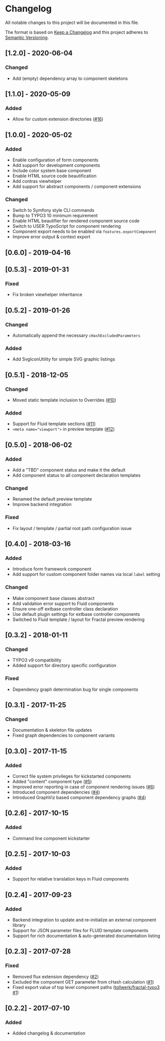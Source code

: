 # Changelog
All notable changes to this project will be documented in this file.

The format is based on [Keep a Changelog](http://keepachangelog.com/en/1.0.0/)
and this project adheres to [Semantic Versioning](http://semver.org/spec/v2.0.0.html).

## [1.2.0] - 2020-06-04

### Changed

- Add (empty) dependency array to component skeletons 

## [1.1.0] - 2020-05-09

### Added

- Allow for custom extension directories ([#16](https://github.com/tollwerk/TYPO3-ext-tw_componentlibrary/issues/16))

## [1.0.0] - 2020-05-02

### Added

- Enable configuration of form components
- Add support for development components
- Include color system base component
- Enable HTML source code beautification
- Add contras viewhelper
- Add support for abstract components / component extensions 

### Changed

- Switch to Symfony style CLI commands
- Bump to TYPO3 10 minimum requirement
- Enable HTML beautifier for rendered component source code
- Switch to USER TypoScript for component rendering
- Component export needs to be enabled via `features.exportComponent`
- Improve error output & context export

## [0.6.0] - 2019-04-16

## [0.5.3] - 2019-01-31

### Fixed

- Fix broken viewhelper inheritance

## [0.5.2] - 2019-01-26

### Changed

- Automatically append the necessary `cHashExcludedParameters`

### Added

- Add SvgIconUtility for simple SVG graphic listings

## [0.5.1] - 2018-12-05

### Changed

- Moved static template inclusion to Overrides ([#10](https://github.com/tollwerk/TYPO3-ext-tw_componentlibrary/issues/10))

### Added

- Support for Fluid template sections ([#11](https://github.com/tollwerk/TYPO3-ext-tw_componentlibrary/issues/11))
- `<meta name="viewport">` in preview template ([#12](https://github.com/tollwerk/TYPO3-ext-tw_componentlibrary/issues/12))

## [0.5.0] - 2018-06-02

### Added

- Add a "TBD" component status and make it the default
- Add component status to all component declaration templates

### Changed

- Renamed the default preview template
- Improve backend integration

### Fixed

- Fix layout / template / partial root path configuration issue

## [0.4.0] - 2018-03-16

### Added

- Introduce form framework component
- Add support for custom component folder names via local `label` setting 

### Changed

- Make component base classes abstract
- Add validation error support to Fluid components 
- Ensure one-off extbase controller class declaration
- Use default plugin settings for extbase controller components
- Switched to Fluid template / layout for Fractal preview rendering 

## [0.3.2] - 2018-01-11

### Changed

- TYPO3 v9 compatibility
- Added support for directory specific configuration 

### Fixed

- Dependency graph determination bug for single components

## [0.3.1] - 2017-11-25

### Changed

- Documentation & skeleton file updates
- Fixed graph dependencies to component variants

## [0.3.0] - 2017-11-15

### Added

- Correct file system privileges for kickstarted components
- Added "content" component type ([#5](https://github.com/tollwerk/TYPO3-ext-tw_componentlibrary/issues/5))
- Improved error reporting in case of component rendering issues ([#6](https://github.com/tollwerk/TYPO3-ext-tw_componentlibrary/issues/6))
- Introduced component dependencies ([#4](https://github.com/tollwerk/TYPO3-ext-tw_componentlibrary/issues/4))
- Introduced GraphViz based component dependency graphs ([#4](https://github.com/tollwerk/TYPO3-ext-tw_componentlibrary/issues/4))

## [0.2.6] - 2017-10-15

### Added

- Command line component kickstarter

## [0.2.5] - 2017-10-03

### Added

- Support for relative translation keys in Fluid components

## [0.2.4] - 2017-09-23

### Added

- Backend integration to update and re-initialize an external component library
- Support for JSON parameter files for FLUID template components
- Support for rich documentation & auto-generated documentation listing

## [0.2.3] - 2017-07-28

### Fixed

- Removed flux extension dependency ([#2](https://github.com/tollwerk/TYPO3-ext-tw_componentlibrary/issues/2))
- Excluded the component GET parameter from cHash calculation ([#1](https://github.com/tollwerk/TYPO3-ext-tw_componentlibrary/issues/1))
- Fixed export value of top level component paths ([tollwerk/fractal-typo3 #1](https://github.com/tollwerk/fractal-typo3/issues/1))

## [0.2.2] - 2017-07-10

### Added

- Added changelog & documentation
